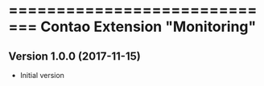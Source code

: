 =============================
Contao Extension "Monitoring"
=============================

Version 1.0.0 (2017-11-15)
--------------------------
- Initial version
